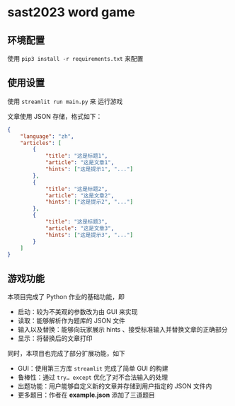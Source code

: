# sast2023 word game

## 环境配置

使用 `pip3 install -r requirements.txt` 来配置

## 使用设置

使用 `streamlit run main.py` 来 运行游戏

文章使用 JSON 存储，格式如下：

```json
{
    "language": "zh",
    "articles": [
        {
            "title": "这是标题1",
            "article": "这是文章1",
            "hints": ["这是提示1", "..."]
        },
        {
            "title": "这是标题2",
            "article": "这是文章2",
            "hints": ["这是提示2", "..."]
        },
        {
            "title": "这是标题3",
            "article": "这是文章3",
            "hints": ["这是提示3", "..."]
        }
    ]
}
```

## 游戏功能

本项目完成了 Python 作业的基础功能，即

- 启动：较为不美观的参数改为由 GUI 来实现
- 读取：能够解析作为题库的 JSON 文件
- 输入以及替换：能够向玩家展示 hints 、接受标准输入并替换文章的正确部分
- 显示：将替换后的文章打印

同时，本项目也完成了部分扩展功能，如下

- GUI：使用第三方库 `streamlit` 完成了简单 GUI 的构建
- 鲁棒性：通过 `try… except` 优化了对不合法输入的处理
- 出题功能：用户能够自定义新的文章并存储到用户指定的 JSON 文件内
- 更多题目：作者在 **example.json** 添加了三道题目